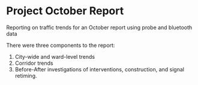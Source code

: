 # Project October Report
Reporting on traffic trends for an October report using probe and bluetooth data

There were three components to the report:

1. City-wide and ward-level trends
2. Corridor trends
3. Before-After investigations of interventions, construction, and signal retiming.